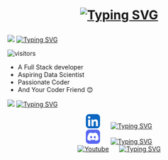 # <p align="center"><a href="https://git.io/typing-svg"><img src="https://readme-typing-svg.demolab.com?font=Fira+Code&size=20&duration=2500&center=true&pause=1000&vCenter=false&width=195&lines=Hello+there+%F0%9F%91%8B" alt="Typing SVG" /></a></p>

<img height="40" src="https://raw.githubusercontent.com/innng/innng/master/assets/kyubey.gif"/> <a href="https://git.io/typing-svg"><img src="https://readme-typing-svg.demolab.com?font=Fira%20Code&duration=1&center=false&width=440&height=45&color=BD3BF7FF&vCenter=false&pause=1000&size=22&lines=I'm+Ishaan+Pare" alt="Typing SVG" /></a> 

![visitors](https://visitor-badge.laobi.icu/badge?page_id=ishaan-pare.ishaan-pare)

- A Full Stack developer
- Aspiring Data Scientist
- Passionate Coder 
- And Your Coder Friend 😊




<img height="40" src="https://raw.githubusercontent.com/innng/innng/master/assets/kyubey.gif"/>  <a href="https://git.io/typing-svg"><img src="https://readme-typing-svg.demolab.com?font=Fira+Code&duration=1&pause=1000&color=BD3BF7&repeat=false&width=435&lines=Connect+me+through+" alt="Typing SVG" /></a>

<p align="center">
  <a href="www.linkedin.com/in/ishaan-pare"><img width="32px" alt="Linkedin" title="LinkedIn" src="https://github.com/tandpfun/skill-icons/blob/main/icons/LinkedIn.svg"/></a>
  &#8287;&#8287;&#8287;&#8287;&#8287;<a href="https://git.io/typing-svg"><img src="https://readme-typing-svg.demolab.com?font=Fira+Code&duration=1&pause=1000&repeat=false&width=435&lines=Username+%3A+Ishaan+Pare&height=25&size=15" alt="Typing SVG" /></a><br>
  <a href="https://discord.com/"><img width="32px" alt="Discord" title="Discord" src="https://github.com/tandpfun/skill-icons/blob/main/icons/Discord.svg"/></a>
  &#8287;&#8287;&#8287;&#8287;&#8287;<a href="https://git.io/typing-svg"><img src="https://readme-typing-svg.demolab.com?font=Fira+Code&duration=1&pause=1000&repeat=false&width=435&lines=UserId+%3A+889187063839223868&height=25&size=15" alt="Typing SVG" /></a><br>
  <a href="https://discord.com/"><img width="32px" alt="Youtube" title="Youtube" src="https://cdn-icons-png.flaticon.com/128/3991/3991722.png"/></a>
  &#8287;&#8287;&#8287;&#8287;&#8287;<a href="https://git.io/typing-svg"><img src="https://readme-typing-svg.demolab.com?font=Fira+Code&duration=1&pause=1000&repeat=false&width=435&lines=Username+%3A+@ishaanpare9950&height=25&size=15" alt="Typing SVG" /></a>
  
</p>



<!--
**ishaan-pare/ishaan-pare** is a ✨ _special_ ✨ repository because its `README.md` (this file) appears on your GitHub profile.

Here are some ideas to get you started:


-->
